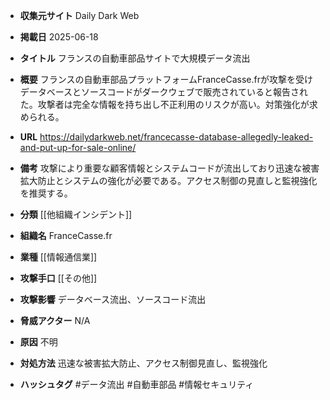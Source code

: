 - **収集元サイト**
Daily Dark Web

- **掲載日**
2025-06-18

- **タイトル**
フランスの自動車部品サイトで大規模データ流出

- **概要**
フランスの自動車部品プラットフォームFranceCasse.frが攻撃を受けデータベースとソースコードがダークウェブで販売されていると報告された。攻撃者は完全な情報を持ち出し不正利用のリスクが高い。対策強化が求められる。

- **URL**
https://dailydarkweb.net/francecasse-database-allegedly-leaked-and-put-up-for-sale-online/

- **備考**
攻撃により重要な顧客情報とシステムコードが流出しており迅速な被害拡大防止とシステムの強化が必要である。アクセス制御の見直しと監視強化を推奨する。

- **分類**
[[他組織インシデント]]

- **組織名**
FranceCasse.fr

- **業種**
[[情報通信業]]

- **攻撃手口**
[[その他]]

- **攻撃影響**
データベース流出、ソースコード流出

- **脅威アクター**
N/A

- **原因**
不明

- **対処方法**
迅速な被害拡大防止、アクセス制御見直し、監視強化

- **ハッシュタグ**
#データ流出 #自動車部品 #情報セキュリティ
